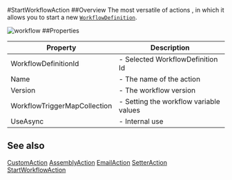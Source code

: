 #StartWorkflowAction
##Overview
The most versatile of actions , in which it allows you to start a new [`WorkflowDefinition`](WorkflowDefinition.html).

![workflow](http://i.imgur.com/9hMluDn.png)
##Properties
<table class="table table-condensed table-bordered">
    <thead>
<tr>
<th>Property</th>
<th>Description</th>
</tr>
</thead>
<tbody>
<tr><td>WorkflowDefinitionId</td><td> - Selected WorkflowDefinition Id </td></tr>
<tr><td>Name</td><td> - The name of the action</td></tr>
<tr><td>Version</td><td> - The workflow version</td></tr>
<tr><td>WorkflowTriggerMapCollection</td><td> - Setting the workflow variable values</td></tr>
<tr><td>UseAsync</td><td> - Internal use </td></tr>
</tbody></table>



## See also

[CustomAction](CustomAction.html)
[AssemblyAction](AssemblyAction.html)
[EmailAction](EmailAction.html)
[SetterAction](SetterAction.html)
[StartWorkflowAction](StartWorkflowAction.html)